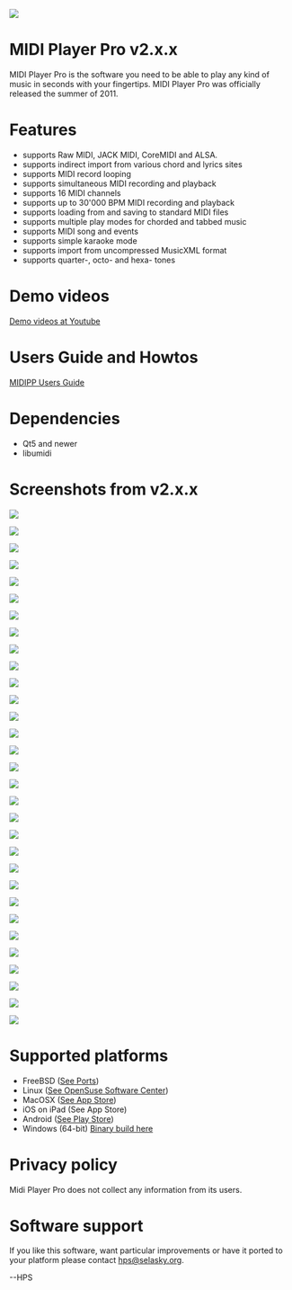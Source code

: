 <IMG SRC="https://raw.githubusercontent.com/hselasky/midipp/main/midipp.svg"></IMG>
# MIDI Player Pro v2.x.x 

MIDI Player Pro is the software you need to be able to play any kind of music in seconds with your fingertips.
MIDI Player Pro was officially released the summer of 2011.

# Features
<ul>
  <li>supports Raw MIDI, JACK MIDI, CoreMIDI and ALSA.</li>
  <li>supports indirect import from various chord and lyrics sites</li>
  <li>supports MIDI record looping</li>
  <li>supports simultaneous MIDI recording and playback</li>
  <li>supports 16 MIDI channels</li>
  <li>supports up to 30'000 BPM MIDI recording and playback</li>
  <li>supports loading from and saving to standard MIDI files</li>
  <li>supports multiple play modes for chorded and tabbed music</li>
  <li>supports MIDI song and events</li>
  <li>supports simple karaoke mode</li>
  <li>supports import from uncompressed MusicXML format</li>
  <li>supports quarter-, octo- and hexa- tones</li>
</ul>

# Demo videos
<A HREF="https://www.youtube.com/playlist?list=PL85pRnIQwc7Q-wwT0DiUS2Gg2PhFnnOi1">Demo videos at Youtube</A>

# Users Guide and Howtos
<A HREF="https://raw.githubusercontent.com/hselasky/midipp/main/www/midipp_users_guide.pdf">MIDIPP Users Guide</A>

# Dependencies
<ul>
  <li>Qt5 and newer</li>
  <li>libumidi</li>
</ul>

# Screenshots from v2.x.x
<IMG SRC="https://raw.githubusercontent.com/hselasky/midipp/main/www/screenshot000.png"></IMG>

<IMG SRC="https://raw.githubusercontent.com/hselasky/midipp/main/www/screenshot001.png"></IMG>

<IMG SRC="https://raw.githubusercontent.com/hselasky/midipp/main/www/screenshot002.png"></IMG>

<IMG SRC="https://raw.githubusercontent.com/hselasky/midipp/main/www/screenshot003.png"></IMG>

<IMG SRC="https://raw.githubusercontent.com/hselasky/midipp/main/www/screenshot004.png"></IMG>

<IMG SRC="https://raw.githubusercontent.com/hselasky/midipp/main/www/screenshot005.png"></IMG>

<IMG SRC="https://raw.githubusercontent.com/hselasky/midipp/main/www/screenshot006.png"></IMG>

<IMG SRC="https://raw.githubusercontent.com/hselasky/midipp/main/www/screenshot007.png"></IMG>

<IMG SRC="https://raw.githubusercontent.com/hselasky/midipp/main/www/screenshot008.png"></IMG>

<IMG SRC="https://raw.githubusercontent.com/hselasky/midipp/main/www/screenshot009.png"></IMG>

<IMG SRC="https://raw.githubusercontent.com/hselasky/midipp/main/www/screenshot010.png"></IMG>

<IMG SRC="https://raw.githubusercontent.com/hselasky/midipp/main/www/screenshot011.png"></IMG>

<IMG SRC="https://raw.githubusercontent.com/hselasky/midipp/main/www/screenshot012.png"></IMG>

<IMG SRC="https://raw.githubusercontent.com/hselasky/midipp/main/www/screenshot013.png"></IMG>

<IMG SRC="https://raw.githubusercontent.com/hselasky/midipp/main/www/screenshot014.png"></IMG>

<IMG SRC="https://raw.githubusercontent.com/hselasky/midipp/main/www/screenshot015.png"></IMG>

<IMG SRC="https://raw.githubusercontent.com/hselasky/midipp/main/www/screenshot016.png"></IMG>

<IMG SRC="https://raw.githubusercontent.com/hselasky/midipp/main/www/screenshot017.png"></IMG>

<IMG SRC="https://raw.githubusercontent.com/hselasky/midipp/main/www/screenshot018.png"></IMG>

<IMG SRC="https://raw.githubusercontent.com/hselasky/midipp/main/www/screenshot019.png"></IMG>

<IMG SRC="https://raw.githubusercontent.com/hselasky/midipp/main/www/screenshot020.png"></IMG>

<IMG SRC="https://raw.githubusercontent.com/hselasky/midipp/main/www/screenshot021.png"></IMG>

<IMG SRC="https://raw.githubusercontent.com/hselasky/midipp/main/www/screenshot022.png"></IMG>

<IMG SRC="https://raw.githubusercontent.com/hselasky/midipp/main/www/screenshot023.png"></IMG>

<IMG SRC="https://raw.githubusercontent.com/hselasky/midipp/main/www/screenshot024.png"></IMG>

<IMG SRC="https://raw.githubusercontent.com/hselasky/midipp/main/www/screenshot025.png"></IMG>

<IMG SRC="https://raw.githubusercontent.com/hselasky/midipp/main/www/screenshot026.png"></IMG>

<IMG SRC="https://raw.githubusercontent.com/hselasky/midipp/main/www/screenshot027.png"></IMG>

<IMG SRC="https://raw.githubusercontent.com/hselasky/midipp/main/www/screenshot028.png"></IMG>

<IMG SRC="https://raw.githubusercontent.com/hselasky/midipp/main/www/screenshot029.png"></IMG>

<IMG SRC="https://raw.githubusercontent.com/hselasky/midipp/main/www/screenshot030.png"></IMG>

# Supported platforms
<ul>
<li>FreeBSD (<a HREF="http://www.freshports.org/audio/midipp">See Ports</a>)</li>
<li>Linux (<a HREF="http://software.opensuse.org/download.html?project=home%3Aedogawa&package=midipp">See OpenSuse Software Center</a>)</li>
<li>MacOSX (<a HREF="https://itunes.apple.com/app/midi-player-pro/id689617853?mt=12">See App Store</a>)</li>
<li>iOS on iPad (See App Store)</li>
<li>Android (<a HREF="https://play.google.com/store/apps/details?id=org.selasky.midipp">See Play Store</a>)</li>
<li>Windows (64-bit) <A HREF="http://www.selasky.org/downloads/midipp-binary-win64.zip">Binary build here</A></li>
</ul>

# Privacy policy
Midi Player Pro does not collect any information from its users.

# Software support
If you like this software, want particular improvements or have it ported to your platform please contact hps@selasky.org.

--HPS
